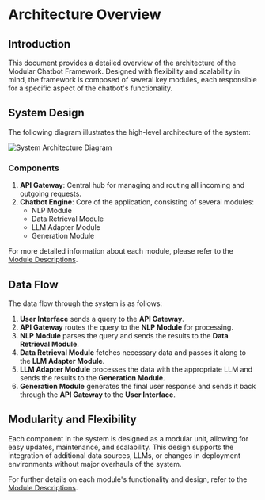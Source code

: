 # Architecture Overview

## Introduction

This document provides a detailed overview of the architecture of the Modular Chatbot Framework. Designed with flexibility and scalability in mind, the framework is composed of several key modules, each responsible for a specific aspect of the chatbot's functionality.

## System Design

The following diagram illustrates the high-level architecture of the system:

![System Architecture Diagram](path/to/diagram.png)

### Components

1. **API Gateway**: Central hub for managing and routing all incoming and outgoing requests.
2. **Chatbot Engine**: Core of the application, consisting of several modules:
   - NLP Module
   - Data Retrieval Module
   - LLM Adapter Module
   - Generation Module

For more detailed information about each module, please refer to the [Module Descriptions](#module-descriptions).

## Data Flow

The data flow through the system is as follows:

1. **User Interface** sends a query to the **API Gateway**.
2. **API Gateway** routes the query to the **NLP Module** for processing.
3. **NLP Module** parses the query and sends the results to the **Data Retrieval Module**.
4. **Data Retrieval Module** fetches necessary data and passes it along to the **LLM Adapter Module**.
5. **LLM Adapter Module** processes the data with the appropriate LLM and sends the results to the **Generation Module**.
6. **Generation Module** generates the final user response and sends it back through the **API Gateway** to the **User Interface**.

## Modularity and Flexibility

Each component in the system is designed as a modular unit, allowing for easy updates, maintenance, and scalability. This design supports the integration of additional data sources, LLMs, or changes in deployment environments without major overhauls of the system.

For further details on each module's functionality and design, refer to the [Module Descriptions](#module-descriptions).
